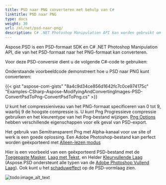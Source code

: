 ```yaml
---
title: PSD naar PNG converteren met behulp van C#
linktitle: PSD naar PNG
type: docs
weight: 30
url: /nl/net/psd-naar-png/
description: C# .NET Photoshop Manipulation API kan worden gebruikt om van het PSD-formaat naar het PNG-formaat te converteren met de code die in dit artikel wordt verstrekt.
---
```


Aspose.PSD is een PSD-formaat SDK en C# .NET Photoshop Manipulation API, die van het PSD-formaat naar het PNG-formaat kan converteren.

Voor deze PSD-conversie dient u de volgende C#-code te gebruiken:

Onderstaande voorbeeldcode demonstreert hoe u PSD naar PNG kunt converteren:

{{< gist "aspose-com-gists" "8a4c9d34ce856d1642fc7c0ce974175c" "Examples-CSharp-Aspose-ModifyingAndConvertingImages-PSD-ConvertPsdToPng-ConvertPsdToPng.cs" >}}

U kunt het compressieniveau van het PNG-formaat specificeren van 0 tot 9, waarbij 9 de hoogste compressie is. U kunt Png Progressieve compressie gebruiken en het kleurentype van het Png-bestand wijzigen. [Png Options](https://reference.aspose.com/psd/net/aspose.psd.imageoptions/pngoptions) hebben verschillende eigenschappen voor elk geval van PSD-export.

Het gebruik van Semitransparent Png met Alpha-kanaal voor uw site of werk is een goede oplossing. Een Adobe Photoshop-bestand kan perfect worden geëxporteerd met [Alleen-lezen modus](https://reference.aspose.com/psd/net/aspose.psd.imageloadoptions/psdloadoptions/properties/readonlymode)

Hier is een voorbeeld van een geëxporteerd PSD-bestand met de [Toegepaste Masker](https://docs.aspose.com/display/psdjava/Apply+Masking), [Laag met Tekst](https://reference.aspose.com/psd/net/aspose.psd.fileformats.psd.layers/textlayer), en Helder [Kleurvullende Laag](https://reference.aspose.com/psd/net/aspose.psd.fileformats.psd.layers.filllayers/filllayer) (Aspose.PSD ondersteunt alle typen van de [Adobe Photoshop Vullend Laag](https://docs.aspose.com/display/psdjava/Support+of+Fill+Layers)). Ook kunt u het [schaduweffect](/psd/nl/net/shadow-effects-in-psd-file/) op de PSD-vormlaag zien.

![todo:image_alt_text](psd/nl-to-png_1.png)
